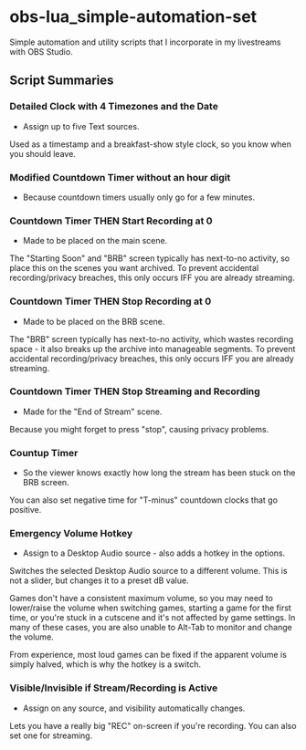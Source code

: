 # obs-lua_simple-automation-set
Simple automation and utility scripts that I incorporate in my livestreams with OBS Studio.

## Script Summaries

### Detailed Clock with 4 Timezones and the Date
- Assign up to five Text sources.

Used as a timestamp and a breakfast-show style clock, so you know when you should leave.

### Modified Countdown Timer without an hour digit
- Because countdown timers usually only go for a few minutes.

### Countdown Timer THEN Start Recording at 0
- Made to be placed on the main scene.

The "Starting Soon" and "BRB" screen typically has next-to-no activity, so place this on the scenes you want archived. 
To prevent accidental recording/privacy breaches, this only occurs IFF you are already streaming.

### Countdown Timer THEN Stop Recording at 0
- Made to be placed on the BRB scene.

The "BRB" screen typically has next-to-no activity, which wastes recording space - it also breaks up the archive into manageable segments.
To prevent accidental recording/privacy breaches, this only occurs IFF you are already streaming.

### Countdown Timer THEN Stop Streaming and Recording
- Made for the "End of Stream" scene.

Because you might forget to press "stop", causing privacy problems.

### Countup Timer
- So the viewer knows exactly how long the stream has been stuck on the BRB screen.

You can also set negative time for "T-minus" countdown clocks that go positive.

### Emergency Volume Hotkey
- Assign to a Desktop Audio source - also adds a hotkey in the options.

Switches the selected Desktop Audio source to a different volume. This is not a slider, but changes it to a preset dB value.

Games don't have a consistent maximum volume, so you may need to lower/raise the volume when switching games, starting a game for the first time, or you're stuck in a cutscene and it's not affected by game settings. In many of these cases, you are also unable to Alt-Tab to monitor and change the volume.

From experience, most loud games can be fixed if the apparent volume is simply halved, which is why the hotkey is a switch.

### Visible/Invisible if Stream/Recording is Active
- Assign on any source, and visibility automatically changes.

Lets you have a really big "REC" on-screen if you're recording. You can also set one for streaming.
